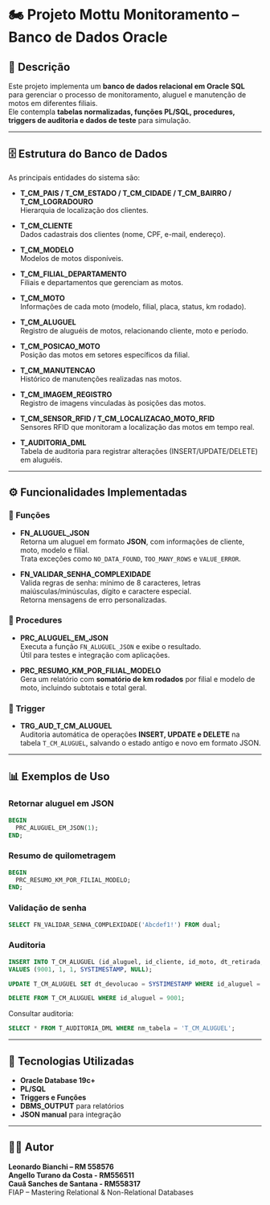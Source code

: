 # 🏍️ Projeto Mottu Monitoramento – Banco de Dados Oracle

## 📌 Descrição
Este projeto implementa um **banco de dados relacional em Oracle SQL** para gerenciar o processo de monitoramento, aluguel e manutenção de motos em diferentes filiais.  
Ele contempla **tabelas normalizadas, funções PL/SQL, procedures, triggers de auditoria e dados de teste** para simulação.

---

## 🗄️ Estrutura do Banco de Dados
As principais entidades do sistema são:

- **T_CM_PAIS / T_CM_ESTADO / T_CM_CIDADE / T_CM_BAIRRO / T_CM_LOGRADOURO**  
  Hierarquia de localização dos clientes.

- **T_CM_CLIENTE**  
  Dados cadastrais dos clientes (nome, CPF, e-mail, endereço).

- **T_CM_MODELO**  
  Modelos de motos disponíveis.

- **T_CM_FILIAL_DEPARTAMENTO**  
  Filiais e departamentos que gerenciam as motos.

- **T_CM_MOTO**  
  Informações de cada moto (modelo, filial, placa, status, km rodado).

- **T_CM_ALUGUEL**  
  Registro de aluguéis de motos, relacionando cliente, moto e período.

- **T_CM_POSICAO_MOTO**  
  Posição das motos em setores específicos da filial.

- **T_CM_MANUTENCAO**  
  Histórico de manutenções realizadas nas motos.

- **T_CM_IMAGEM_REGISTRO**  
  Registro de imagens vinculadas às posições das motos.

- **T_CM_SENSOR_RFID / T_CM_LOCALIZACAO_MOTO_RFID**  
  Sensores RFID que monitoram a localização das motos em tempo real.

- **T_AUDITORIA_DML**  
  Tabela de auditoria para registrar alterações (INSERT/UPDATE/DELETE) em aluguéis.

---

## ⚙️ Funcionalidades Implementadas

### 🔹 Funções
- **FN_ALUGUEL_JSON**  
  Retorna um aluguel em formato **JSON**, com informações de cliente, moto, modelo e filial.  
  Trata exceções como `NO_DATA_FOUND`, `TOO_MANY_ROWS` e `VALUE_ERROR`.

- **FN_VALIDAR_SENHA_COMPLEXIDADE**  
  Valida regras de senha: mínimo de 8 caracteres, letras maiúsculas/minúsculas, dígito e caractere especial.  
  Retorna mensagens de erro personalizadas.

### 🔹 Procedures
- **PRC_ALUGUEL_EM_JSON**  
  Executa a função `FN_ALUGUEL_JSON` e exibe o resultado.  
  Útil para testes e integração com aplicações.

- **PRC_RESUMO_KM_POR_FILIAL_MODELO**  
  Gera um relatório com **somatório de km rodados** por filial e modelo de moto, incluindo subtotais e total geral.

### 🔹 Trigger
- **TRG_AUD_T_CM_ALUGUEL**  
  Auditoria automática de operações **INSERT, UPDATE e DELETE** na tabela `T_CM_ALUGUEL`, salvando o estado antigo e novo em formato JSON.

---

## 📊 Exemplos de Uso

### Retornar aluguel em JSON
```sql
BEGIN
  PRC_ALUGUEL_EM_JSON(1);
END;
```

### Resumo de quilometragem
```sql
BEGIN
  PRC_RESUMO_KM_POR_FILIAL_MODELO;
END;
```

### Validação de senha
```sql
SELECT FN_VALIDAR_SENHA_COMPLEXIDADE('Abcdef1!') FROM dual;
```

### Auditoria
```sql
INSERT INTO T_CM_ALUGUEL (id_aluguel, id_cliente, id_moto, dt_retirada, dt_devolucao)
VALUES (9001, 1, 1, SYSTIMESTAMP, NULL);

UPDATE T_CM_ALUGUEL SET dt_devolucao = SYSTIMESTAMP WHERE id_aluguel = 9001;

DELETE FROM T_CM_ALUGUEL WHERE id_aluguel = 9001;
```

Consultar auditoria:
```sql
SELECT * FROM T_AUDITORIA_DML WHERE nm_tabela = 'T_CM_ALUGUEL';
```

---

## 🚀 Tecnologias Utilizadas
- **Oracle Database 19c+**
- **PL/SQL**
- **Triggers e Funções**
- **DBMS_OUTPUT** para relatórios
- **JSON manual** para integração

---

## 👨‍💻 Autor
  **Leonardo Bianchi – RM 558576**     
  **Angello Turano da Costa - RM556511**  
  **Cauã Sanches de Santana - RM558317**    
FIAP – Mastering Relational & Non-Relational Databases  
